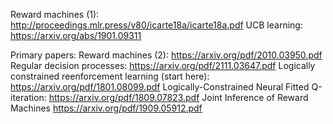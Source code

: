 Reward machines (1): http://proceedings.mlr.press/v80/icarte18a/icarte18a.pdf
UCB learning: https://arxiv.org/abs/1901.09311

Primary papers:
Reward machines (2): https://arxiv.org/pdf/2010.03950.pdf
Regular decision processes: https://arxiv.org/pdf/2111.03647.pdf
Logically constrained reenforcement learning (start here): https://arxiv.org/pdf/1801.08099.pdf
Logically-Constrained Neural Fitted Q-iteration: https://arxiv.org/pdf/1809.07823.pdf
Joint Inference of Reward Machines https://arxiv.org/pdf/1909.05912.pdf